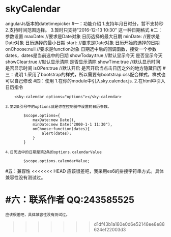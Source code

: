 # skyCalendar
angularJs版本的datetimepicker
#一：功能介绍
    1.支持年月日时分，暂不支持秒
    2.支持时间范围选择。
    3.暂时只支持"2016-12-13 10:30" 这一种日期格式
#二：参数设置
    maxDate: //要求是Date对象   日历选择的最大日期
    minDate: //要求是Date对象   日历选择的最小日期
    start:   //要求是Date对象   日历开始的选择的日期
    onChoose:null   //要求是function对象  日期选中后的回调函数，接受一个参数dates，dates是当前选中的日期
    showToday:true  //默认显示今天   是否显示今天
    showClear:true  //默认显示清除   是否显示清除
    showTime:true   //默认显示时间   是否显示时间
    isOPen:true     //默认开启    是否开启当点击日历之外的地方隐藏日历
#三：说明
    1.采用了bootstrap的样式，所以需要有bootstrap.css配合样式，样式也可以自己修改
#四：使用
    1.在你的module中引入sky.calendar.js.
    2.在html中引入日历指令
    	
    	<sky-calendar options="options"></sky-calendar>
    	
    3.第2条引号中的options就是你在控制器中设置的日历参数。
    	
    		$scope.options={
    			maxDate:new Date(),
    			minDate:new Date("2000-1-1 11:30"),
    			onChoose:function(dates){
    				alert(dates);
    			}
    		}
    	
    4.日历选中的日期是第2条的options.calendarValue
    	
    		$scope.options.calendarValue;
    	
#五：兼容性
<<<<<<< HEAD
    应该很差吧，我采用es6的拼接字符串方式。具体兼容性没有测试过。

#六：联系作者
    QQ:243585525
=======
    应该很差吧，具体兼容性没有测试过。
>>>>>>> d1df43b1a180e0d6e52148ee8e88624ef22003d3
